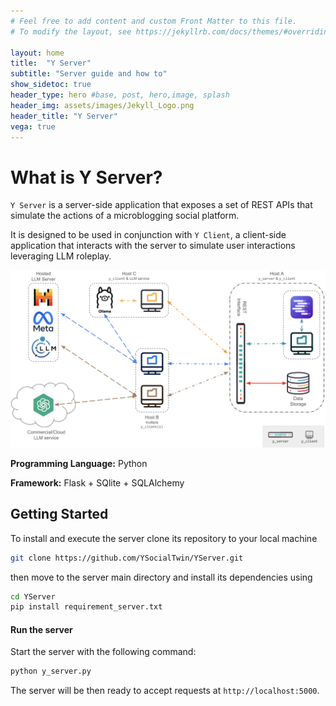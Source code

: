 ```yaml
---
# Feel free to add content and custom Front Matter to this file.
# To modify the layout, see https://jekyllrb.com/docs/themes/#overriding-theme-defaults

layout: home
title:  "Y Server"
subtitle: "Server guide and how to"
show_sidetoc: true
header_type: hero #base, post, hero,image, splash
header_img: assets/images/Jekyll_Logo.png
header_title: "Y Server"
vega: true
---
```


# What is Y Server?

`Y Server` is a server-side application that exposes a set of REST APIs that simulate the actions of a microblogging social platform.

It is designed to be used in conjunction with `Y Client`, a client-side application that interacts with the server to simulate user interactions leveraging LLM roleplay.

![Schema](../assets/images/application.png)

**Programming Language:** Python

**Framework:** Flask + SQlite + SQLAlchemy

## Getting Started

To install and execute the server clone its repository to your local machine  
```bash
git clone https://github.com/YSocialTwin/YServer.git
```

then move to the server main directory and install its dependencies using 
    
```bash
cd YServer
pip install requirement_server.txt
```

#### Run the server

Start the server with the following command:

```bash
python y_server.py
```

The server will be then ready to accept requests at `http://localhost:5000`.
